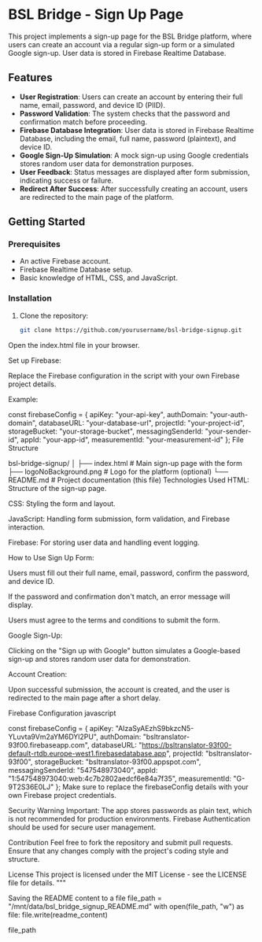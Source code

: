 # BSL Bridge - Sign Up Page

This project implements a sign-up page for the BSL Bridge platform, where users can create an account via a regular sign-up form or a simulated Google sign-up. User data is stored in Firebase Realtime Database.

## Features

- **User Registration**: Users can create an account by entering their full name, email, password, and device ID (PIID).
- **Password Validation**: The system checks that the password and confirmation match before proceeding.
- **Firebase Database Integration**: User data is stored in Firebase Realtime Database, including the email, full name, password (plaintext), and device ID.
- **Google Sign-Up Simulation**: A mock sign-up using Google credentials stores random user data for demonstration purposes.
- **User Feedback**: Status messages are displayed after form submission, indicating success or failure.
- **Redirect After Success**: After successfully creating an account, users are redirected to the main page of the platform.

## Getting Started

### Prerequisites

- An active Firebase account.
- Firebase Realtime Database setup.
- Basic knowledge of HTML, CSS, and JavaScript.

### Installation

1. Clone the repository:
   ```bash
   git clone https://github.com/yourusername/bsl-bridge-signup.git
Open the index.html file in your browser.

Set up Firebase:

Replace the Firebase configuration in the script with your own Firebase project details.

Example:

const firebaseConfig = {
    apiKey: "your-api-key",
    authDomain: "your-auth-domain",
    databaseURL: "your-database-url",
    projectId: "your-project-id",
    storageBucket: "your-storage-bucket",
    messagingSenderId: "your-sender-id",
    appId: "your-app-id",
    measurementId: "your-measurement-id"
};
File Structure

bsl-bridge-signup/
│
├── index.html       # Main sign-up page with the form
├── logoNoBackground.png # Logo for the platform (optional)
└── README.md        # Project documentation (this file)
Technologies Used
HTML: Structure of the sign-up page.

CSS: Styling the form and layout.

JavaScript: Handling form submission, form validation, and Firebase interaction.

Firebase: For storing user data and handling event logging.

How to Use
Sign Up Form:

Users must fill out their full name, email, password, confirm the password, and device ID.

If the password and confirmation don't match, an error message will display.

Users must agree to the terms and conditions to submit the form.

Google Sign-Up:

Clicking on the "Sign up with Google" button simulates a Google-based sign-up and stores random user data for demonstration.

Account Creation:

Upon successful submission, the account is created, and the user is redirected to the main page after a short delay.

Firebase Configuration
javascript

const firebaseConfig = {
    apiKey: "AIzaSyAEzhS9bkzcN5-YLuvta9Vm2aYM6DYl2PU",
    authDomain: "bsltranslator-93f00.firebaseapp.com",
    databaseURL: "https://bsltranslator-93f00-default-rtdb.europe-west1.firebasedatabase.app",
    projectId: "bsltranslator-93f00",
    storageBucket: "bsltranslator-93f00.appspot.com",
    messagingSenderId: "547548973040",
    appId: "1:547548973040:web:4c7b2802aedcf6e84a7f35",
    measurementId: "G-9T2S36E0LJ"
};
Make sure to replace the firebaseConfig details with your own Firebase project credentials.

Security Warning
Important: The app stores passwords as plain text, which is not recommended for production environments. Firebase Authentication should be used for secure user management.

Contribution
Feel free to fork the repository and submit pull requests. Ensure that any changes comply with the project's coding style and structure.

License
This project is licensed under the MIT License - see the LICENSE file for details.
"""

Saving the README content to a file
file_path = "/mnt/data/bsl_bridge_signup_README.md"
with open(file_path, "w") as file:
file.write(readme_content)

file_path
